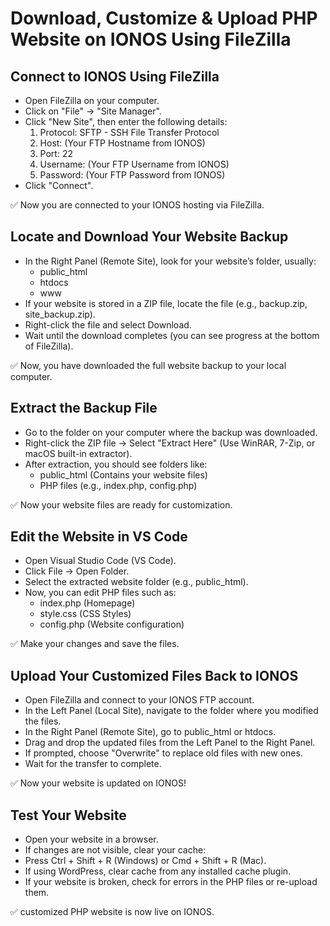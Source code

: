# Download, Customize & Upload PHP Website on IONOS Using FileZilla
## Connect to IONOS Using FileZilla
- Open FileZilla on your computer.
- Click on "File" → "Site Manager".
- Click "New Site", then enter the following details:
    1. Protocol: SFTP - SSH File Transfer Protocol
    2. Host: (Your FTP Hostname from IONOS)
    3. Port: 22
    4. Username: (Your FTP Username from IONOS)
    5. Password: (Your FTP Password from IONOS)
- Click "Connect".

✅ Now you are connected to your IONOS hosting via FileZilla.

## Locate and Download Your Website Backup
- In the Right Panel (Remote Site), look for your website’s folder, usually:
    - public_html
    - htdocs
    - www
- If your website is stored in a ZIP file, locate the file (e.g., backup.zip, site_backup.zip).
- Right-click the file and select Download.
- Wait until the download completes (you can see progress at the bottom of FileZilla).

✅ Now, you have downloaded the full website backup to your local computer.

## Extract the Backup File
- Go to the folder on your computer where the backup was downloaded.
- Right-click the ZIP file → Select "Extract Here" (Use WinRAR, 7-Zip, or macOS built-in extractor).
- After extraction, you should see folders like:
    - public_html (Contains your website files)
    - PHP files (e.g., index.php, config.php)

✅ Now your website files are ready for customization.

## Edit the Website in VS Code
- Open Visual Studio Code (VS Code).
- Click File → Open Folder.
- Select the extracted website folder (e.g., public_html).
- Now, you can edit PHP files such as:
    - index.php (Homepage)
    - style.css (CSS Styles)
    - config.php (Website configuration)

✅ Make your changes and save the files.

## Upload Your Customized Files Back to IONOS
- Open FileZilla and connect to your IONOS FTP account.
- In the Left Panel (Local Site), navigate to the folder where you modified the files.
- In the Right Panel (Remote Site), go to public_html or htdocs.
- Drag and drop the updated files from the Left Panel to the Right Panel.
- If prompted, choose "Overwrite" to replace old files with new ones.
- Wait for the transfer to complete.

✅ Now your website is updated on IONOS!

## Test Your Website
- Open your website in a browser.
- If changes are not visible, clear your cache:
- Press Ctrl + Shift + R (Windows) or Cmd + Shift + R (Mac).
- If using WordPress, clear cache from any installed cache plugin.
- If your website is broken, check for errors in the PHP files or re-upload them.

✅ customized PHP website is now live on IONOS.